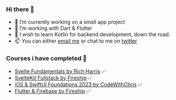 ### Hi there 👋

- 🔭 I’m currently working on a small app project
- 🧰 I’m working with Dart & Flutter
- 🌱 I wish to learn Kotlin for backend development, down the road.
- 📫 You can either [email me](mailto:oscar@landmark.sh) or chat to me on [twitter](https://twitter.com/dot0scar)

### Courses i have completed 📖
- [Svelte Fundamentals by Rich Harris](https://frontendmasters.com/courses/svelte-v2/) ✅
- [SvelteKit Fullstack by Fireship](https://fireship.io/courses/sveltekit/) ✅
- [iOS & SwiftUI Foundations 2023 by CodeWithChris](https://learn.codewithchris.com/courses/foundations3) ✅
- [Flutter & Firebase by Fireship](https://fireship.io/courses/flutter-firebase/) ✅
